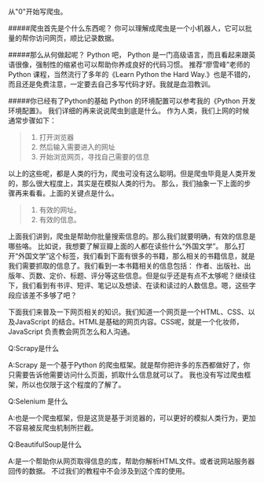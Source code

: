 从"0"开始写爬虫。

#####爬虫首先是个什么东西呢？
你可以理解成爬虫是一个小机器人，它可以批量的帮你访问网页，顺比记录数据。

#####那么从何做起呢？
Python 吧， Python 是一门高级语言，而且看起来跟英语很像，强制性的缩紧也可以帮助你养成良好的代码习惯。
推荐“廖雪峰”老师的Python 课程，当然流行了多年的《Learn Python the Hard Way.》也是不错的，而且还是免费注意，一定要去自己多写代码才好。我就是血泪教训。

#####你已经有了Python的基础
Python 的环境配置可以参考我的《Python 开发环境配置》。
我们详细的再来说说爬虫到底是什么。
作为人类，我们上网的时候通常步骤如下：
> 1. 打开浏览器
> 2. 然后输入需要进入的网址
> 3. 开始浏览网页，寻找自己需要的信息

以上的这些呢，都是人类的行为，爬虫可没有这么聪明。但是爬虫毕竟是人类开发的，那么很大程度上，其实是在模拟人类的行为。 那么，我们抽象一下上面的步骤再来看看。上面的关键点是什么。
> 1. 有效的网址。
> 2. 有效的信息。

上面我们讲到，爬虫是帮助你批量搜索信息的。那么我们就要明确，有效的信息是哪些咯。
比如说，我想要了解豆瓣上面的人都在读些什么“外国文学”。 那么打开“外国文学”这个标签，我们看到下面有很多的书籍，那么相关的书籍信息，就是我们需要抓取的信息了。我们看到一本书籍相关的信息包括： 作者、出版社、出版年、页数、定价、标题、评分等这些信息。但是似乎还是有点不太够呢？继续往下，我们看到有书评、短评、笔记以及想读、在读和读过的人数信息。嗯，这些字段应该差不多够了吧？

下面我们来普及一下网页相关的知识。我们知道一个网页是一个HTML、CSS、以及JavaScript 的结合。HTML是基础的网页内容。CSS呢，就是一个化妆师，JavaScript 负责教会网页怎么和人沟通。

Q:Scrapy是什么

A:Scrapy 是一个基于Python 的爬虫框架。就是帮你把许多的东西都做好了，你只需要告诉他需要访问什么页面，抓取什么信息就可以了。 我也没有写过爬虫框架，所以也仅限于这个程度的了解了。

Q:Selenium 是什么

A:也是一个爬虫框架，但是这货是基于浏览器的，可以更好的模拟人类行为，更加不容易被反爬虫机制所拦截。

Q:BeautifulSoup是什么

A:是一个帮助你从网页取得信息的库，帮助你解析HTML文件。或者说网站服务器回传的数据。 不过我们的教程中不会涉及到这个库的使用。
